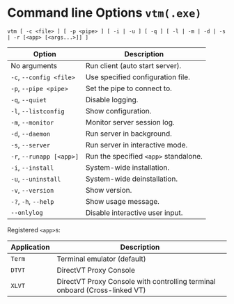 # Command line Options `vtm(.exe)`

 `vtm [ -c <file> ] [ -p <pipe> ] [ -i | -u ] [ -q ] [ -l | -m | -d | -s | -r [<app> [<args...>]] ]`

Option                       | Description
-----------------------------|-------------------------------------------------------
No arguments                 | Run client (auto start server).
` -c `, ` --config <file> `  | Use specified configuration file.
` -p `, ` --pipe <pipe> `    | Set the pipe to connect to.
` -q `, ` --quiet `          | Disable logging.
` -l `, ` --listconfig `     | Show configuration.
` -m `, ` --monitor `        | Monitor server session log.
` -d `, ` --daemon `         | Run server in background.
` -s `, ` --server `         | Run server in interactive mode.
` -r `, ` --runapp [<app>] ` | Run the specified `<app>` standalone.
` -i `, ` --install `        | System-wide installation.
` -u `, ` --uninstall `      | System-wide deinstallation.
` -v `, ` --version `        | Show version.
` -? `, ` -h `, ` --help `   | Show usage message.
` --onlylog  `               | Disable interactive user input.

Registered `<app>`s:

Application | Description
------------|------------------------------------------
`Term`      | Terminal emulator (default)
`DTVT`      | DirectVT Proxy Console
`XLVT`      | DirectVT Proxy Console with controlling terminal onboard (Cross-linked VT)